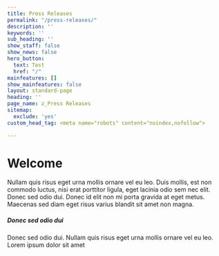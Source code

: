 ```yaml
---
title: Press Releases
permalink: "/press-releases/"
description: ''
keywords: ''
sub_heading: ''
show_staff: false
show_news: false
hero_button:
  text: Test
  href: "/"
mainfeatures: []
show_mainfeatures: false
layout: standard-page
heading: ''
page_name: z_Press Releases
sitemap:
  exclude: 'yes'
custom_head_tag: <meta name="robots" content="noindex,nofollow">

---
```

# Welcome
Nullam quis risus eget urna mollis ornare vel eu leo. Duis mollis, est non commodo luctus, nisi erat porttitor ligula, eget lacinia odio sem nec elit. Donec sed odio dui. Donec id elit non mi porta gravida at eget metus. Maecenas sed diam eget risus varius blandit sit amet non magna.

##### Donec sed odio dui
Donec sed odio dui. Nullam quis risus eget urna mollis ornare vel eu leo. Lorem ipsum dolor sit amet